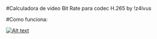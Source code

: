#Calculadora de video Bit Rate para codec H.265 by !z4lvus

#Como funciona:

[![Alt text](https://i3.ytimg.com/vi/XiKHIEtQfdE/maxresdefault.jpg)](https://www.youtube.com/watch?v=XiKHIEtQfdE)
